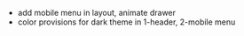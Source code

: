 - add mobile menu in layout, animate drawer
- color provisions for dark theme in 1-header, 2-mobile menu
